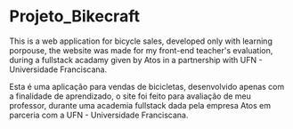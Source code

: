 # Projeto_Bikecraft

This is a web application for bicycle sales, developed only with learning porpouse, the website was made for my front-end teacher's evaluation, 
during a fullstack acadamy given by Atos in a partnership with UFN - Universidade Franciscana.

Esta é uma aplicação para vendas de bicicletas, desenvolvido apenas com a finalidade de aprendizado, o site foi feito para avaliação de meu professor,
durante uma academia fullstack dada pela empresa Atos em parceria com a UFN - Universidade Franciscana.
